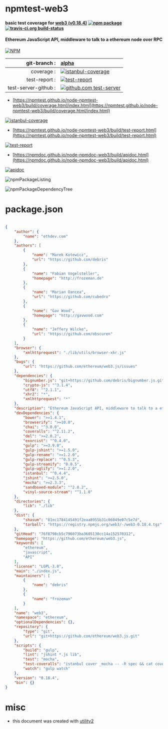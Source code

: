 # npmtest-web3

#### basic test coverage for  [web3 (v0.18.4)](https://github.com/ethereum/web3.js)  [![npm package](https://img.shields.io/npm/v/npmtest-web3.svg?style=flat-square)](https://www.npmjs.org/package/npmtest-web3) [![travis-ci.org build-status](https://api.travis-ci.org/npmtest/node-npmtest-web3.svg)](https://travis-ci.org/npmtest/node-npmtest-web3)

#### Ethereum JavaScript API, middleware to talk to a ethereum node over RPC

[![NPM](https://nodei.co/npm/web3.png?downloads=true&downloadRank=true&stars=true)](https://www.npmjs.com/package/web3)

| git-branch : | [alpha](https://github.com/npmtest/node-npmtest-web3/tree/alpha)|
|--:|:--|
| coverage : | [![istanbul-coverage](https://npmtest.github.io/node-npmtest-web3/build/coverage.badge.svg)](https://npmtest.github.io/node-npmtest-web3/build/coverage.html/index.html)|
| test-report : | [![test-report](https://npmtest.github.io/node-npmtest-web3/build/test-report.badge.svg)](https://npmtest.github.io/node-npmtest-web3/build/test-report.html)|
| test-server-github : | [![github.com test-server](https://npmtest.github.io/node-npmtest-web3/GitHub-Mark-32px.png)](https://npmtest.github.io/node-npmtest-web3/build/app/index.html) | | build-artifacts : | [![build-artifacts](https://npmtest.github.io/node-npmtest-web3/glyphicons_144_folder_open.png)](https://github.com/npmtest/node-npmtest-web3/tree/gh-pages/build)|

- [https://npmtest.github.io/node-npmtest-web3/build/coverage.html/index.html](https://npmtest.github.io/node-npmtest-web3/build/coverage.html/index.html)

[![istanbul-coverage](https://npmtest.github.io/node-npmtest-web3/build/screenCapture.buildCi.browser.%252Ftmp%252Fbuild%252Fcoverage.lib.html.png)](https://npmtest.github.io/node-npmtest-web3/build/coverage.html/index.html)

- [https://npmtest.github.io/node-npmtest-web3/build/test-report.html](https://npmtest.github.io/node-npmtest-web3/build/test-report.html)

[![test-report](https://npmtest.github.io/node-npmtest-web3/build/screenCapture.buildCi.browser.%252Ftmp%252Fbuild%252Ftest-report.html.png)](https://npmtest.github.io/node-npmtest-web3/build/test-report.html)

- [https://npmdoc.github.io/node-npmdoc-web3/build/apidoc.html](https://npmdoc.github.io/node-npmdoc-web3/build/apidoc.html)

[![apidoc](https://npmdoc.github.io/node-npmdoc-web3/build/screenCapture.buildCi.browser.%252Ftmp%252Fbuild%252Fapidoc.html.png)](https://npmdoc.github.io/node-npmdoc-web3/build/apidoc.html)

![npmPackageListing](https://npmtest.github.io/node-npmtest-web3/build/screenCapture.npmPackageListing.svg)

![npmPackageDependencyTree](https://npmtest.github.io/node-npmtest-web3/build/screenCapture.npmPackageDependencyTree.svg)



# package.json

```json

{
    "author": {
        "name": "ethdev.com"
    },
    "authors": [
        {
            "name": "Marek Kotewicz",
            "url": "https://github.com/debris"
        },
        {
            "name": "Fabian Vogelsteller",
            "homepage": "http://frozeman.de"
        },
        {
            "name": "Marian Oancea",
            "url": "https://github.com/cubedro"
        },
        {
            "name": "Gav Wood",
            "homepage": "http://gavwood.com"
        },
        {
            "name": "Jeffery Wilcke",
            "url": "https://github.com/obscuren"
        }
    ],
    "browser": {
        "xmlhttprequest": "./lib/utils/browser-xhr.js"
    },
    "bugs": {
        "url": "https://github.com/ethereum/web3.js/issues"
    },
    "dependencies": {
        "bignumber.js": "git+https://github.com/debris/bignumber.js.git#94d7146671b9719e00a09c29b01a691bc85048c2",
        "crypto-js": "^3.1.4",
        "utf8": "^2.1.1",
        "xhr2": "*",
        "xmlhttprequest": "*"
    },
    "description": "Ethereum JavaScript API, middleware to talk to a ethereum node over RPC",
    "devDependencies": {
        "bower": ">=1.4.1",
        "browserify": ">=10.0",
        "chai": "^3.0.0",
        "coveralls": "^2.11.2",
        "del": ">=2.0.2",
        "exorcist": "^0.4.0",
        "gulp": ">=3.9.0",
        "gulp-jshint": ">=1.5.0",
        "gulp-rename": ">=1.2.0",
        "gulp-replace": "^0.5.3",
        "gulp-streamify": "0.0.5",
        "gulp-uglify": ">=1.2.0",
        "istanbul": "^0.4.4",
        "jshint": ">=2.5.0",
        "mocha": ">=2.3.3",
        "sandboxed-module": "^2.0.2",
        "vinyl-source-stream": "^1.1.0"
    },
    "directories": {
        "lib": "./lib"
    },
    "dist": {
        "shasum": "81ec1784145491f2eaa8955b31c06049e07c5e7d",
        "tarball": "https://registry.npmjs.org/web3/-/web3-0.18.4.tgz"
    },
    "gitHead": "76f8798cb5c796073ba3605130cc14a152570312",
    "homepage": "https://github.com/ethereum/web3.js",
    "keywords": [
        "ethereum",
        "javascript",
        "API"
    ],
    "license": "LGPL-3.0",
    "main": "./index.js",
    "maintainers": [
        {
            "name": "debris"
        },
        {
            "name": "frozeman"
        }
    ],
    "name": "web3",
    "namespace": "ethereum",
    "optionalDependencies": {},
    "repository": {
        "type": "git",
        "url": "git+https://github.com/ethereum/web3.js.git"
    },
    "scripts": {
        "build": "gulp",
        "lint": "jshint *.js lib",
        "test": "mocha",
        "test-coveralls": "istanbul cover _mocha -- -R spec && cat coverage/lcov.info | coveralls --verbose",
        "watch": "gulp watch"
    },
    "version": "0.18.4",
    "bin": {}
}
```



# misc
- this document was created with [utility2](https://github.com/kaizhu256/node-utility2)
